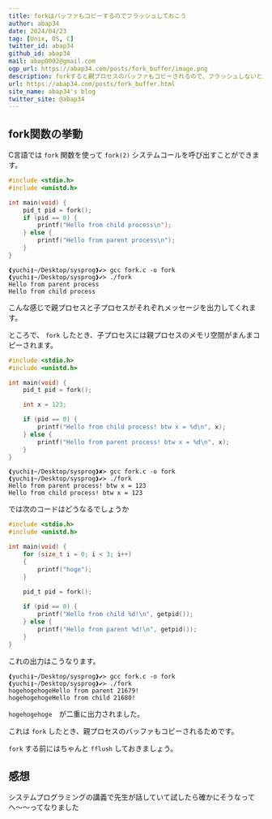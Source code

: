 ```yaml
---
title: forkはバッファもコピーするのでフラッシュしておこう 
author: abap34
date: 2024/04/23
tag: [Unix, OS, C]
twitter_id: abap34
github_id: abap34
mail: abap0002@gmail.com
ogp_url: https://abap34.com/posts/fork_buffer/image.png
description: forkすると親プロセスのバッファもコピーされるので、フラッシュしないと二重に出力されることがあります。
url: https://abap34.com/posts/fork_buffer.html
site_name: abap34's blog
twitter_site: @abap34
---
```


## fork関数の挙動

C言語では `fork` 関数を使って `fork(2)` システムコールを呼び出すことができます。

```c
#include <stdio.h>
#include <unistd.h>

int main(void) {
    pid_t pid = fork();
    if (pid == 0) {
        printf("Hello from child process\n");
    } else {
        printf("Hello from parent process\n");
    }
}
```

```shell
❰yuchi❙~/Desktop/sysprog❱✔≻ gcc fork.c -o fork
❰yuchi❙~/Desktop/sysprog❱✔≻ ./fork
Hello from parent process
Hello from child process
```

こんな感じで親プロセスと子プロセスがそれぞれメッセージを出力してくれます。


ところで、 `fork` したとき、子プロセスには親プロセスのメモリ空間がまんまコピーされます。

```c
#include <stdio.h>
#include <unistd.h>

int main(void) {
    pid_t pid = fork();

    int x = 123;

    if (pid == 0) {
        printf("Hello from child process! btw x = %d\n", x);
    } else {
        printf("Hello from parent process! btw x = %d\n", x);
    }
}
```

```shell
❰yuchi❙~/Desktop/sysprog❱✘≻ gcc fork.c -o fork
❰yuchi❙~/Desktop/sysprog❱✔≻ ./fork
Hello from parent process! btw x = 123
Hello from child process! btw x = 123
```


では次のコードはどうなるでしょうか

```c
#include <stdio.h>
#include <unistd.h>

int main(void) {
    for (size_t i = 0; i < 3; i++)
    {
        printf("hoge");
    }
    
    pid_t pid = fork();

    if (pid == 0) {
        printf("Hello from child %d!\n", getpid());
    } else {
        printf("Hello from parent %d!\n", getpid());
    }
}
```

これの出力はこうなります。
```
❰yuchi❙~/Desktop/sysprog❱✔≻ gcc fork.c -o fork
❰yuchi❙~/Desktop/sysprog❱✔≻ ./fork
hogehogehogeHello from parent 21679!
hogehogehogeHello from child 21680!
```

`hogehogehoge`　が二重に出力されました。

これは `fork` したとき、親プロセスのバッファもコピーされるためです。

`fork` する前にはちゃんと `fflush` しておきましょう。

## 感想

システムプログラミングの講義で先生が話していて試したら確かにそうなってへ〜〜ってなりました

